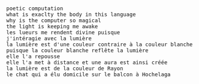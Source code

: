 <!DOCTYPE html>
<html lang="en">
<head>
    <meta charset="UTF-8">
    <title>le titre il faut le titre mais je n'en veux pas sauf que le code marche pas sans for some reasons et je ne sais pas vraiment coder alors voici le titre</title>
</head>
<body>
    <pre>
poetic computation
what is exaclty the body in this language
why is the computer so magical
the light is keeping me awake
les lueurs me rendent divine puisque 
j'intéragie avec la lumière
la lumière est d'une couleur contraire à la couleur blanche
puisque la couleur blanche reflête la lumière
elle l'a repousse 
elle l'a met à distance et une aura est ainsi créée
la lumière est de la couleur de Rayon 
le chat qui a élu domicile sur le balcon à Hochelaga
    </pre>
</body>
</html>
